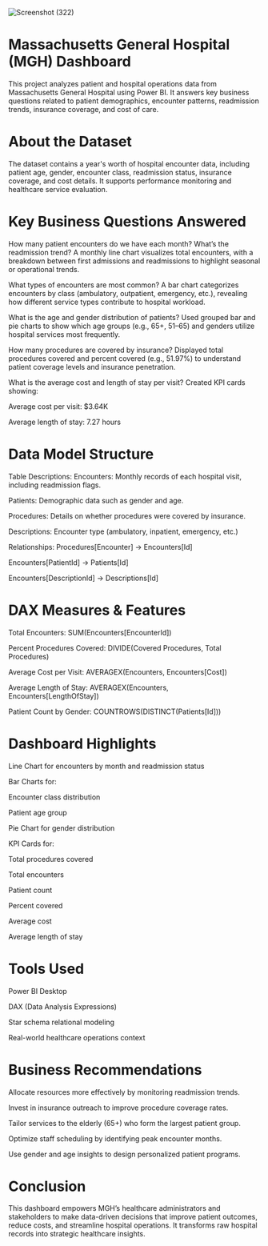 ![Screenshot (322)](https://github.com/user-attachments/assets/3ab17162-de79-4da2-a924-460ed3fc0f7a)
# Massachusetts General Hospital (MGH) Dashboard
This project analyzes patient and hospital operations data from Massachusetts General Hospital using Power BI. It answers key business questions related to patient demographics, encounter patterns, readmission trends, insurance coverage, and cost of care.

# About the Dataset
The dataset contains a year's worth of hospital encounter data, including patient age, gender, encounter class, readmission status, insurance coverage, and cost details. It supports performance monitoring and healthcare service evaluation.

# Key Business Questions Answered
How many patient encounters do we have each month? What’s the readmission trend?
A monthly line chart visualizes total encounters, with a breakdown between first admissions and readmissions to highlight seasonal or operational trends.

What types of encounters are most common?
A bar chart categorizes encounters by class (ambulatory, outpatient, emergency, etc.), revealing how different service types contribute to hospital workload.

What is the age and gender distribution of patients?
Used grouped bar and pie charts to show which age groups (e.g., 65+, 51–65) and genders utilize hospital services most frequently.

How many procedures are covered by insurance?
Displayed total procedures covered and percent covered (e.g., 51.97%) to understand patient coverage levels and insurance penetration.

What is the average cost and length of stay per visit?
Created KPI cards showing:

Average cost per visit: $3.64K

Average length of stay: 7.27 hours

# Data Model Structure
Table Descriptions:
Encounters: Monthly records of each hospital visit, including readmission flags.

Patients: Demographic data such as gender and age.

Procedures: Details on whether procedures were covered by insurance.

Descriptions: Encounter type (ambulatory, inpatient, emergency, etc.)

Relationships:
Procedures[Encounter] → Encounters[Id]

Encounters[PatientId] → Patients[Id]

Encounters[DescriptionId] → Descriptions[Id]

# DAX Measures & Features
Total Encounters: SUM(Encounters[EncounterId])

Percent Procedures Covered: DIVIDE(Covered Procedures, Total Procedures)

Average Cost per Visit: AVERAGEX(Encounters, Encounters[Cost])

Average Length of Stay: AVERAGEX(Encounters, Encounters[LengthOfStay])

Patient Count by Gender: COUNTROWS(DISTINCT(Patients[Id]))

# Dashboard Highlights
Line Chart for encounters by month and readmission status

Bar Charts for:

Encounter class distribution

Patient age group

Pie Chart for gender distribution

KPI Cards for:

Total procedures covered

Total encounters

Patient count

Percent covered

Average cost

Average length of stay

# Tools Used
Power BI Desktop

DAX (Data Analysis Expressions)

Star schema relational modeling

Real-world healthcare operations context

# Business Recommendations
Allocate resources more effectively by monitoring readmission trends.

Invest in insurance outreach to improve procedure coverage rates.

Tailor services to the elderly (65+) who form the largest patient group.

Optimize staff scheduling by identifying peak encounter months.

Use gender and age insights to design personalized patient programs.

# Conclusion
This dashboard empowers MGH’s healthcare administrators and stakeholders to make data-driven decisions that improve patient outcomes, reduce costs, and streamline hospital operations. It transforms raw hospital records into strategic healthcare insights.
